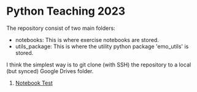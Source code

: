# Python Teaching 2023

The repository consist of two main folders: 

- notebooks: This is where exercise notebooks are stored. 
- utils_package: This is where the utility python package 'emo_utils' is stored. 

I think the simplest way is to git clone (with SSH) the repository to a local (but synced) Google Drives folder. 

1. [Notebook Test](https://drive.google.com/file/d/1-VWiSR_FJ-cxP_rIImIG-3qMblO1k4D1/view?usp=sharing)




